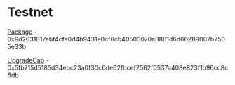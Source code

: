 # Testnet

[Package](https://testnet.suivision.xyz/package/0x9d2631817ebf4cfe0d4b9431e0cf8cb40503070a8861d6d66289007b7505e33b) - 0x9d2631817ebf4cfe0d4b9431e0cf8cb40503070a8861d6d66289007b7505e33b

[UpgradeCap](https://testnet.suivision.xyz/object/0x5fb715d5185d34ebc23a0f30c6de62fbcef2562f0537a408e823f1b96cc8c6db) - 0x5fb715d5185d34ebc23a0f30c6de62fbcef2562f0537a408e823f1b96cc8c6db
